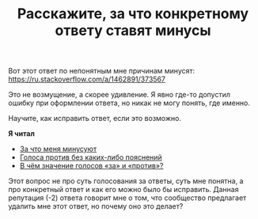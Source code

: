 ﻿---
title: "Расскажите, за что конкретному ответу ставят минусы"
se.owner.user_id: 373567
se.owner.display_name: "aepot"
se.owner.link: "https://ru.meta.stackoverflow.com/users/373567/aepot"
se.link: "https://ru.meta.stackoverflow.com/questions/12206/%d0%a0%d0%b0%d1%81%d1%81%d0%ba%d0%b0%d0%b6%d0%b8%d1%82%d0%b5-%d0%b7%d0%b0-%d1%87%d1%82%d0%be-%d0%ba%d0%be%d0%bd%d0%ba%d1%80%d0%b5%d1%82%d0%bd%d0%be%d0%bc%d1%83-%d0%be%d1%82%d0%b2%d0%b5%d1%82%d1%83-%d1%81%d1%82%d0%b0%d0%b2%d1%8f%d1%82-%d0%bc%d0%b8%d0%bd%d1%83%d1%81%d1%8b"
se.question_id: 12206
se.post_type: question
---
<p>Вот этот ответ по непонятным мне причинам минусят: <a href="https://ru.stackoverflow.com/a/1462891/373567">https://ru.stackoverflow.com/a/1462891/373567</a></p>
<p>Это не возмущение, а скорее удивление. Я явно где-то допустил ошибку при оформлении ответа, но никак не могу понять, где именно.</p>
<p>Научите, как исправить ответ, если это возможно.</p>
<p><strong>Я читал</strong></p>
<ul>
<li><a href="https://ru.meta.stackoverflow.com/q/5019/373567">За что меня минусуют</a></li>
<li><a href="https://ru.meta.stackoverflow.com/q/277/373567">Голоса против без каких-либо пояснений</a></li>
<li><a href="https://ru.meta.stackoverflow.com/q/1036/181472">В чём значение голосов &#171;за&#187; и &#171;против&#187;?</a></li>
</ul>
<p>Этот вопрос не про суть голосования за ответы, суть мне понятна, а про конкретный ответ и как его можно было бы исправить. Данная репутация (-2) ответа говорит мне о том, что сообщество предлагает удалить мне этот ответ, но почему оно это делает?</p>
